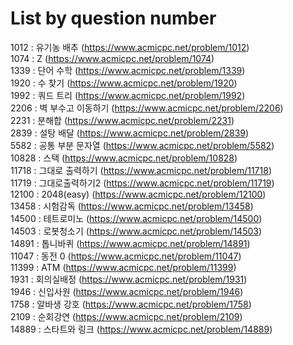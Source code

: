 # List by question number

1012 : 유기농 배추 (https://www.acmicpc.net/problem/1012)  
1074 : Z (https://www.acmicpc.net/problem/1074)  
1339 : 단어 수학 (https://www.acmicpc.net/problem/1339)  
1920 : 수 찾기 (https://www.acmicpc.net/problem/1920)  
1992 : 쿼드 트리 (https://www.acmicpc.net/problem/1992)  
2206 : 벽 부수고 이동하기 (https://www.acmicpc.net/problem/2206)  
2231 : 분해합 (https://www.acmicpc.net/problem/2231)  
2839 : 설탕 배달 (https://www.acmicpc.net/problem/2839)  
5582 : 공통 부분 문자열 (https://www.acmicpc.net/problem/5582)  
10828 : 스택 (https://www.acmicpc.net/problem/10828)  
11718 : 그대로 출력하기 (https://www.acmicpc.net/problem/11718)  
11719 : 그대로출력하기2 (https://www.acmicpc.net/problem/11719)  
12100 : 2048(easy) (https://www.acmicpc.net/problem/12100)  
13458 : 시험감독 (https://www.acmicpc.net/problem/13458)  
14500 : 테트로미노 (https://www.acmicpc.net/problem/14500)  
14503 : 로봇청소기 (https://www.acmicpc.net/problem/14503)     
14891 : 톱니바퀴 (https://www.acmicpc.net/problem/14891)   
11047 : 동전 0 (https://www.acmicpc.net/problem/11047)  
11399 : ATM (https://www.acmicpc.net/problem/11399)  
1931  : 회의실배정 (https://www.acmicpc.net/problem/1931)  
1946  : 신입사원 (https://www.acmicpc.net/problem/1946)  
1758  : 알바생 강호 (https://www.acmicpc.net/problem/1758)  
2109  : 순회강연 (https://www.acmicpc.net/problem/2109)   
14889 : 스타트와 링크 (https://www.acmicpc.net/problem/14889)   